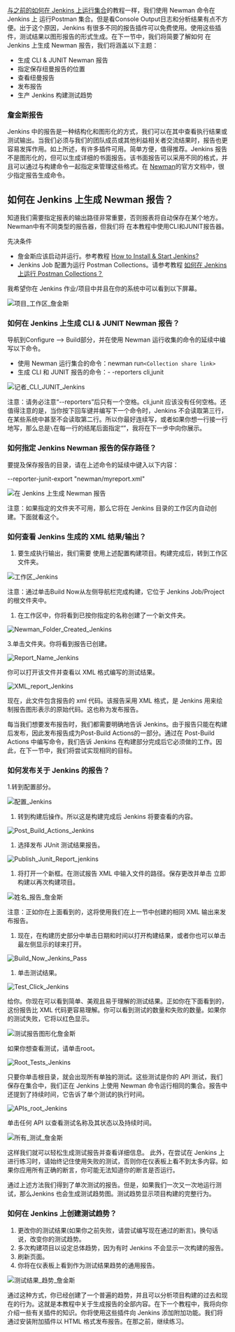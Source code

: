 [与之前的如何在 Jenkins 上运行集合](https://toolsqa.com/postman/run-postman-collection-on-jenkins/)的教程一样，我们使用 Newman 命令在Jenkins 上 运行Postman 集合。但是看Console Output日志和分析结果有点不方便。出于这个原因，Jenkins 有很多不同的报告插件可以免费使用。使用这些插件，测试结果以图形报告的形式生成。在下一节中，我们将简要了解如何 在 Jenkins 上生成 Newman 报告，我们将涵盖以下主题：

-   生成 CLI & JUNIT Newman 报告
-   指定保存纽曼报告的位置
-   查看纽曼报告
-   发布报告
-   生产 Jenkins 构建测试趋势

### 詹金斯报告

Jenkins 中的报告是一种结构化和图形化的方式，我们可以在其中查看执行结果或测试输出。当我们必须与我们的团队成员或其他利益相关者交流结果时，报告也更容易发挥作用。如上所述，有许多插件可用。简单方便，值得推荐。Jenkins 报告不是图形化的，但可以生成详细的书面报告。该书面报告可以采用不同的格式，并且可以通过与构建命令一起指定来管理这些格式。在 [Newman](https://github.com/postmanlabs/newman#using-reporters-with-newman)的官方文档中，很少指定报告生成命令。

## 如何在 Jenkins 上生成 Newman 报告？

知道我们需要指定报表的输出路径非常重要，否则报表将自动保存在某个地方。Newman中有不同类型的报告器，但我们将 在本教程中使用CLI和JUNIT报告器。

先决条件

-   詹金斯应该启动并运行。参考教程 [How to Install & Start Jenkins?](https://toolsqa.com/jenkins/install-jenkins/)
-   Jenkins Job 配置为运行 Postman Collections。请参考教程 [如何在 Jenkins 上运行 Postman Collections？](https://toolsqa.com/postman/run-postman-collection-on-jenkins/)

我希望你在 Jenkins 作业/项目中并且在你的系统中可以看到以下屏幕。

![项目_工作区_詹金斯](https://www.toolsqa.com/gallery/Postman/1.Project_Workspace_Jenkins.png)

### 如何在 Jenkins 上生成 CLI & JUNIT Newman 报告？

导航到Configure --> Build部分，并在使用 Newman 运行收集的命令的延续中编写以下命令。

-   使用 Newman 运行集合的命令：newman run`<Collection share link>`
-   生成 CLI 和 JUNIT 报告的命令：- -reporters cli,junit

![记者_CLI_JUNIT_Jenkins](https://www.toolsqa.com/gallery/Postman/2.Reporters_CLI_JUNIT_Jenkins.png)

注意：请务必注意“--reporters”后只有一个空格。cli,junit 应该没有任何空格。还值得注意的是，当你按下回车键并编写下一个命令时，Jenkins 不会读取第三行，在某些系统中甚至不会读取第二行。所以你最好连续写，或者如果你想一行接一行地写，那么总是`\`在每一行的结尾后面指定“”，我将在下一步中向你展示。

### 如何指定 Jenkins Newman 报告的保存路径？

要提及保存报告的目录，请在上述命令的延续中键入以下内容：

--reporter-junit-export "newman/myreport.xml"

![在 Jenkins 上生成 Newman 报告](https://www.toolsqa.com/gallery/Postman/3.Generate%20Newman%20Reports%20on%20Jenkins.png)

注意：如果指定的文件夹不可用，那么它将在 Jenkins 目录的工作区内自动创建。下面就看这个。

### 如何查看 Jenkins 生成的 XML 结果/输出？

1.  要生成执行输出，我们需要 使用上述配置构建项目。构建完成后，转到工作区文件夹。

![工作区_Jenkins](https://www.toolsqa.com/gallery/Postman/4.Workspace_Jenkins.png)

注意：通过单击Build Now从左侧导航栏完成构建，它位于 Jenkins Job/Project 的根文件夹中。

1.  在工作区中，你将看到已按你指定的名称创建了一个新文件夹。

![Newman_Folder_Created_Jenkins](https://www.toolsqa.com/gallery/Postman/5.Newman_Folder_Created_Jenkins.png)

3.单击文件夹。你将看到报告已创建。

![Report_Name_Jenkins](https://www.toolsqa.com/gallery/Postman/6.Report_Name_Jenkins.png)

你可以打开该文件并查看以 XML 格式编写的测试结果。

![XML_report_Jenkins](https://www.toolsqa.com/gallery/Postman/7.XML_report_Jenkins.png)

现在，此文件包含报告的 xml 代码。该报告采用 XML 格式，是 Jenkins 用来绘制报告图形表示的原始代码。这也称为发布报告。

每当我们想要发布报告时，我们都需要明确地告诉 Jenkins。由于报告只能在构建后发布，因此发布报告成为Post-Build Actions的一部分。通过在 Post-Build Actions 中编写命令，我们告诉 Jenkins 在构建部分完成后它必须做的工作。因此，在下一节中，我们将尝试实现相同的目标。

### 如何发布关于 Jenkins 的报告？

1.转到配置部分。

![配置_Jenkins](https://www.toolsqa.com/gallery/Postman/8.Configure_Jenkins.png)

1.  转到构建后操作。所以这是构建完成后 Jenkins 将要查看的内容。

![Post_Build_Actions_Jenkins](https://www.toolsqa.com/gallery/Postman/9.Post_Build_Actions_Jenkins.png)

1.  选择发布 JUnit 测试结果报告。

![Publish_Junit_Report_jenkins](https://www.toolsqa.com/gallery/Postman/10.Publish_Junit_Report_jenkins.png)

1.  将打开一个新框。在测试报告 XML 中输入文件的路径。保存更改并单击 立即构建以再次构建项目。

![姓名_报告_詹金斯](https://www.toolsqa.com/gallery/Postman/11.Name_Report_Jenkins.png)

注意：正如你在上面看到的，这将使用我们在上一节中创建的相同 XML 输出来发布报告。

1.  现在，在构建历史部分中单击日期和时间以打开构建结果，或者你也可以单击最左侧显示的球来打开。

![Build_Now_Jenkins_Pass](https://www.toolsqa.com/gallery/Postman/12.Build_Now_Jenkins_Pass.png)

1.  单击测试结果。

![Test_Click_Jenkins](https://www.toolsqa.com/gallery/Postman/13.Test_Click_Jenkins.png)

给你。你现在可以看到简单、美观且易于理解的测试结果。正如你在下面看到的，这份报告比 XML 代码更容易理解。你可以看到测试的数量和失败的数量。如果你的测试失败，它将以红色显示。

![测试报告图形化詹金斯](https://www.toolsqa.com/gallery/Postman/14.Test_Report_Graphical_Jenkins.png)

如果你想查看测试，请单击root。

![Root_Tests_Jenkins](https://www.toolsqa.com/gallery/Postman/15.Root_Tests_Jenkins.png)

只要你单击根目录，就会出现所有单独的测试。这些测试是你的 API 测试，我们保存在集合中，我们正在 Jenkins 上使用 Newman 命令运行相同的集合。报告中还提到了持续时间，它告诉了单个测试的执行时间。

![APIs_root_Jenkins](https://www.toolsqa.com/gallery/Postman/16.APIs_root_Jenkins.png)

单击任何 API 以查看测试名称及其状态以及持续时间。

![所有_测试_詹金斯](https://www.toolsqa.com/gallery/Postman/17.All_Tests_Jenkins.png)

这样我们就可以轻松生成测试报告并查看详细信息。 此外，在尝试在 Jenkins 上进行练习时，请始终记住使用失败的测试，否则你在仪表板上看不到太多内容。如果你应用所有正确的断言，你可能无法知道你的断言是否运行。

通过上述方法我们得到了单次测试的报告。但是，如果我们一次又一次地运行测试，那么Jenkins 也会生成测试趋势图。测试趋势显示项目构建的完整行为。

### 如何在 Jenkins 上创建测试趋势？

1.  更改你的测试结果(如果你之前失败，请尝试编写现在通过的断言)。换句话说，改变你的测试趋势。
2.  多次构建项目以设定总体趋势，因为有时 Jenkins 不会显示一次构建的报告。
3.  刷新页面。
4.  你将在仪表板上看到作为测试结果趋势的通用报告。

![测试结果_趋势_詹金斯](https://www.toolsqa.com/gallery/Postman/18.Test_Result_Trend_Jenkins.png)

通过这种方式，你已经创建了一个普遍的趋势，并且可以分析项目构建的过去和现在的行为。这就是本教程中关于生成报告的全部内容。在下一个教程中，我将向你介绍一些有关插件的知识。你将使用这些插件向 Jenkins 添加附加功能。我们将通过安装附加插件以 HTML 格式发布报告。在那之前，继续练习。
